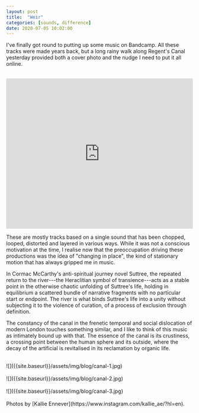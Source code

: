 ```yaml
---
layout: post
title:  "Weir"
categories: [sounds, difference]
date: 2020-07-05 10:02:00
---
```


I've finally got round to putting up some music on Bandcamp. All these tracks were made years back, but a long rainy walk along Regent's Canal yesterday provided both a cover photo and the nudge I need to put it all online.

<br />
<iframe style="border: 0; width: 100%; height: 406px;" src="https://bandcamp.com/EmbeddedPlayer/album=2421086465/size=large/bgcol=ffffff/linkcol=0687f5/artwork=small/transparent=true/" seamless><a href="http://olivercampbell.bandcamp.com/album/weir">Weir by Oliver Campbell</a></iframe>
<br />

These are mostly tracks based on a single sound that has been chopped, looped, distorted and layered in various ways. While it was not a conscious motivation at the time, I realise now that the preoccupation driving these productions was the idea of "changing in place", the kind of stationary motion that has always gripped me in music.

In Cormac McCarthy's anti-spiritual journey novel Suttree, the repeated return to the river---the Heraclitian symbol of transience---acts as a stable point in the otherwise chaotic unfolding of Suttree's life, holding in equilibrium a scattered bundle of narrative fragments with no particular start or endpoint. The river is what binds Suttree's life into a unity without subjecting it to the violence of curation, of a process of exclusion through definition.

The constancy of the canal in the frenetic temporal and social dislocation of modern London touches something similar, and I like to think of this music as intimately bound up with that. The essence of the canal is its crustiness, a crossing point between the human sphere and its outside, where the decay of the artificial is revitalised in its reclamation by organic life.

<br />
![]({{site.baseurl}}/assets/img/blog/canal-1.jpg)
<br />
<br />
![]({{site.baseurl}}/assets/img/blog/canal-2.jpg)
<br />
<br />
![]({{site.baseurl}}/assets/img/blog/canal-3.jpg)
<br />
<br />
Photos by [Kallie Ennever](https://www.instagram.com/kallie_ae/?hl=en).
